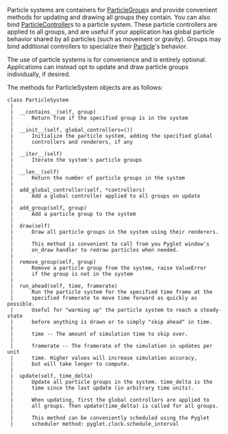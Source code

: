 Particle systems are containers for [ParticleGroup](ParticleGroup.md)s and provide convenient methods for updating and drawing all groups they contain. You can also bind [ParticleController](ParticleController.md)s to a particle system. These particle controllers are applied to all groups, and are useful if your application has global particle behavior shared by all particles (such as movement or gravity). Groups may bind additional controllers to specialize their [Particle](Particle.md)'s behavior.

The use of particle systems is for convenience and is entirely optional. Applications can instead opt to update and draw particle groups individually, if desired.

The methods for ParticleSystem objects are as follows:

```
class ParticleSystem
 |  
 |  __contains__(self, group)
 |      Return True if the specified group is in the system
 |  
 |  __init__(self, global_controllers=())
 |      Initialize the particle system, adding the specified global
 |      controllers and renderers, if any
 |  
 |  __iter__(self)
 |      Iterate the system's particle groups
 |  
 |  __len__(self)
 |      Return the number of particle groups in the system
 |  
 |  add_global_controller(self, *controllers)
 |      Add a global controller applied to all groups on update
 |  
 |  add_group(self, group)
 |      Add a particle group to the system
 |  
 |  draw(self)
 |      Draw all particle groups in the system using their renderers.
 |      
 |      This method is convenient to call from you Pyglet window's
 |      on_draw handler to redraw particles when needed.
 |  
 |  remove_group(self, group)
 |      Remove a particle group from the system, raise ValueError
 |      if the group is not in the system
 |  
 |  run_ahead(self, time, framerate)
 |      Run the particle system for the specified time frame at the 
 |      specified framerate to move time forward as quickly as possible.
 |      Useful for "warming up" the particle system to reach a steady-state
 |      before anything is drawn or to simply "skip ahead" in time.
 |      
 |      time -- The amount of simulation time to skip over.
 |      
 |      framerate -- The framerate of the simulation in updates per unit 
 |      time. Higher values will increase simulation accuracy, 
 |      but will take longer to compute.
 |  
 |  update(self, time_delta)
 |      Update all particle groups in the system. time_delta is the
 |      time since the last update (in arbitrary time units).
 |      
 |      When updating, first the global controllers are applied to
 |      all groups. Then update(time_delta) is called for all groups.
 |      
 |      This method can be conveniently scheduled using the Pyglet
 |      scheduler method: pyglet.clock.schedule_interval
```